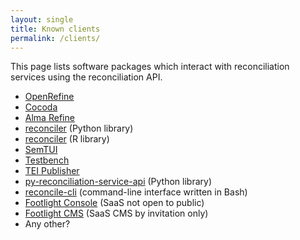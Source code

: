 ```yaml
---
layout: single
title: Known clients
permalink: /clients/
---
```


This page lists software packages which interact with reconciliation
services using the reconciliation API.

* [OpenRefine](http://openrefine.org/)
* [Cocoda](https://coli-conc.gbv.de/cocoda/)
* [Alma Refine](https://developers.exlibrisgroup.com/appcenter/alma-refine/)
* [reconciler](https://github.com/jvfe/reconciler) (Python library)
* [reconciler](https://github.com/Global-Witness/reconciler) (R library)
* [SemTUI](https://arxiv.org/abs/2203.09521)
* [Testbench](https://reconciliation-api.github.io/testbench/)
* [TEI Publisher](https://teipublisher.com)
* [py-reconciliation-service-api](https://github.com/derenrich/py-reconciliation-service-api) (Python library)
* [reconcile-cli](https://github.com/nichtich/reconcile-cli) (command-line interface written in Bash)
* [Footlight Console](https://console.footlight.io) (SaaS not open to public)
* [Footlight CMS](http://cms.footlight.io) (SaaS CMS by invitation only)
* Any other?

